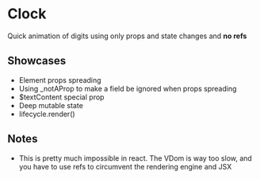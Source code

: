 # Clock

Quick animation of digits using only props and state changes and **no refs** 

## Showcases

- Element props spreading
- Using _notAProp to make a field be ignored when props spreading
- $textContent special prop
- Deep mutable state
- lifecycle.render()

## Notes

- This is pretty much impossible in react. The VDom is way too slow, and you have to use refs to circumvent the rendering engine and JSX
